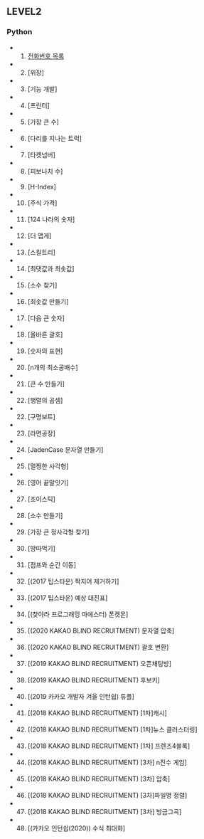 ## LEVEL2

### Python <br>

 - 1.  [전화번호 목록](https://github.com/Juyoung4/StudyAlgorithm/blob/master/Programmers/LEVEL2/1.py)
 - 2.  [위장]
 - 3.  [기능 개발]
 - 4.  [프린터]
 - 5.  [가장 큰 수]
 - 6.  [다리를 지나는 트럭]
 - 7.  [타켓넘버]
 - 8.  [피보나치 수]
 - 9.  [H-Index]
 - 10. [주식 가격]
 - 11. [124 나라의 숫자]
 - 12. [더 맵게]
 - 13. [스킬트리]
 - 14. [최댓값과 최솟값]
 - 15. [소수 찾기]
 - 16. [최솟값 만들기]
 - 17. [다음 큰 숫자]
 - 18. [올바른 괄호]
 - 19. [숫자의 표현]
 - 20. [n개의 최소공배수]
 - 21. [큰 수 만들기]
 - 22. [행렬의 곱셈]
 - 22. [구명보트]
 - 23. [라면공장]
 - 24. [JadenCase 문자열 만들기]
 - 25. [멀쩡한 사각형]
 - 26. [영어 끝말잇기]
 - 27. [조이스틱]
 - 28. [소수 만들기]
 - 29. [가장 큰 정사각형 찾기]
 - 30. [땅따먹기]
 - 31. [점프와 순간 이동]
 - 32. [(2017 팁스타운) 짝지어 제거하기]
 - 33. [(2017 팁스타운) 예상 대진표]
 - 34. [(찾아라 프로그래밍 마에스터) 폰켓몬]
 - 35. [(2020 KAKAO BLIND RECRUITMENT) 문자열 압축]
 - 36. [(2020 KAKAO BLIND RECRUITMENT) 괄호 변환]
 - 37. [(2019 KAKAO BLIND RECRUITMENT) 오픈채팅방]
 - 38. [(2019 KAKAO BLIND RECRUITMENT) 후보키]
 - 40. [(2019 카카오 개발자 겨울 인턴쉽) 튜플]
 - 41. [(2018 KAKAO BLIND RECRUITMENT) [1차]캐시]
 - 42. [(2018 KAKAO BLIND RECRUITMENT) [1차]뉴스 클러스터링]
 - 43. [(2018 KAKAO BLIND RECRUITMENT) [1차] 프렌즈4블록]
 - 44. [(2018 KAKAO BLIND RECRUITMENT) [3차] n진수 게임]
 - 45. [(2018 KAKAO BLIND RECRUITMENT) [3차] 압축]
 - 46. [(2018 KAKAO BLIND RECRUITMENT) [3차]파일명 정렬]
 - 47. [(2018 KAKAO BLIND RECRUITMENT) [3차] 방금그곡]
 - 48. [(카카오 인턴쉽(2020)) 수식 최대화]
